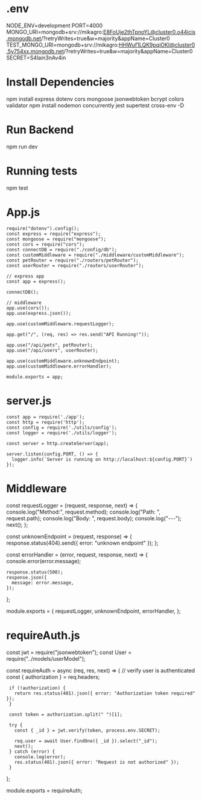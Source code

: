 # .env
NODE_ENV=development
PORT=4000
MONGO_URI=mongodb+srv://mikagro:E8FoUje2thTpnoYL@cluster0.o44icis.mongodb.net/?retryWrites=true&w=majority&appName=Cluster0
TEST_MONGO_URI=mongodb+srv://mikagro:HHWuf1LQK9pqiOKI@cluster0.5y754xx.mongodb.net/?retryWrites=true&w=majority&appName=Cluster0
SECRET=S4lain3nAv4in


# Install Dependencies
npm install express dotenv cors mongoose jsonwebtoken bcrypt colors validator
npm install nodemon concurrently jest supertest  cross-env -D

# Run Backend
npm run dev

# Running tests
npm test

# App.js
```
require("dotenv").config();
const express = require("express");
const mongoose = require("mongoose");
const cors = require("cors");
const connectDB = require("./config/db");
const customMiddleware = require("./middleware/customMiddleware");
const petRouter = require("./routers/petRouter");
const userRouter = require("./routers/userRouter");

// express app
const app = express();

connectDB();

// middleware
app.use(cors());
app.use(express.json());

app.use(customMiddleware.requestLogger);

app.get("/", (req, res) => res.send("API Running!"));

app.use("/api/pets", petRouter);
app.use("/api/users", userRouter);

app.use(customMiddleware.unknownEndpoint);
app.use(customMiddleware.errorHandler);

module.exports = app;
```


# server.js

```
const app = require('./app');
const http = require('http');
const config = require('./utils/config');
const logger = require('./utils/logger');

const server = http.createServer(app);

server.listen(config.PORT, () => {
  logger.info(`Server is running on http://localhost:${config.PORT}`)
});
```


# Middleware

const requestLogger = (request, response, next) => {
    console.log("Method:", request.method);
    console.log("Path:  ", request.path);
    console.log("Body:  ", request.body);
    console.log("---");
    next();
};
  
const unknownEndpoint = (request, response) => {
    response.status(404).send({ error: "unknown endpoint" });
};
  
const errorHandler = (error, request, response, next) => {
    console.error(error.message);
  
    response.status(500);
    response.json({
      message: error.message,
    });
};

module.exports = {
    requestLogger,
    unknownEndpoint,
    errorHandler,
};

# requireAuth.js
const jwt = require("jsonwebtoken");
const User = require("../models/userModel");

const requireAuth = async (req, res, next) => {
     // verify user is authenticated
     const { authorization } = req.headers;
   
     if (!authorization) {
       return res.status(401).json({ error: "Authorization token required" });
     }
   
     const token = authorization.split(" ")[1];
   
     try {
       const { _id } = jwt.verify(token, process.env.SECRET);
   
       req.user = await User.findOne({ _id }).select("_id");
       next();
     } catch (error) {
       console.log(error);
       res.status(401).json({ error: "Request is not authorized" });
     }
};
   
module.exports = requireAuth;


# 